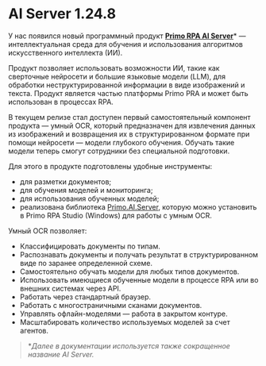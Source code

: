 # AI Server 1.24.8

У нас появился новый программный продукт [**Primo RPA AI Server**](https://docs.primo-rpa.ru/primo-rpa/primo-rpa-ai-server/common)\* — интеллектуальная среда для обучения и использования алгоритмов искусственного интеллекта (ИИ). 

Продукт позволяет использовать возможности ИИ, такие как сверточные нейросети и большие языковые модели (LLM), для обработки неструктурированной информации в виде изображений и текста. Продукт является частью платформы Primo PRA и может быть использован в процессах RPA.

В текущем релизе стал доступен первый самостоятельный компонент продукта — умный OCR, который предназначен для извлечения данных из изображений и возвращения их в структурированном формате при помощи нейросети — модели глубокого обучения. Обучать такие модели теперь смогут сотрудники без специальной подготовки. 

Для этого в продукте подготовлены удобные инструменты:
- для разметки документов;
- для обучения моделей и мониторинга;
- для использования обученных моделей;
- реализована библиотека [Primo.AI.Server](https://docs.primo-rpa.ru/primo-rpa/g_elements/el_extra/ai_server), которую можно установить в Primo RPA Studio (Windows) для работы с умным OCR.

Умный OCR позволяет:
- Классифицировать документы по типам.
- Распознавать документы и получать результат в структурированном виде по заранее определенной схеме.
- Самостоятельно обучать модели для любых типов документов.
- Использовать имеющиеся обученные модели в процессе RPA или во внешних системах через API.
- Работать через стандартный браузер.
- Работать с многостраничными сканами документов.
- Управлять офлайн-моделями — работа в закрытом контуре.
- Масштабировать количество используемых моделей за счет агентов.

>\**Далее в документации используется также сокращенное название AI Server.*
